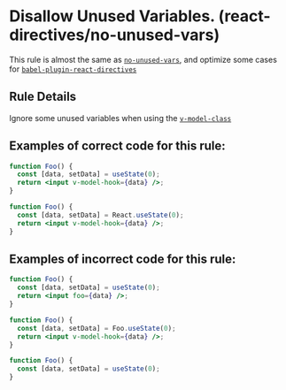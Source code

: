 # Disallow Unused Variables. (react-directives/no-unused-vars)

This rule is almost the same as [`no-unused-vars`](https://eslint.org/docs/rules/no-unused-vars), and optimize some cases for [`babel-plugin-react-directives`](https://github.com/peakchen90/babel-plugin-react-directives)

## Rule Details

Ignore some unused variables when using the [`v-model-class`](https://github.com/peakchen90/babel-plugin-react-directives#x-model)

## Examples of **correct** code for this rule:

```jsx harmony
function Foo() {
  const [data, setData] = useState(0);
  return <input v-model-hook={data} />;
}
```

```jsx harmony
function Foo() {
  const [data, setData] = React.useState(0);
  return <input v-model-hook={data} />;
}
```

## Examples of **incorrect** code for this rule:

```jsx harmony
function Foo() {
  const [data, setData] = useState(0);
  return <input foo={data} />;
}
```

```jsx harmony
function Foo() {
  const [data, setData] = Foo.useState(0);
  return <input v-model-hook={data} />;
}
```

```jsx harmony
function Foo() {
  const [data, setData] = useState(0);
}
```
